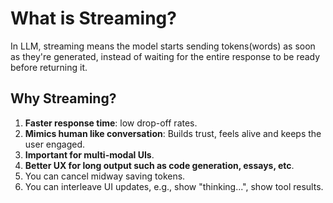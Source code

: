 # What is Streaming?

In LLM, streaming means the model starts sending tokens(words) as soon as they're generated, instead of waiting for the entire response to be ready before returning it.

## Why Streaming?

1. **Faster response time**: low drop-off rates.
2. **Mimics human like conversation**: Builds trust, feels alive and keeps the user engaged.
3. **Important for multi-modal UIs**.
4. **Better UX for long output such as code generation, essays, etc**.
5. You can cancel midway saving tokens.
6. You can interleave UI updates, e.g., show "thinking...", show tool results.
